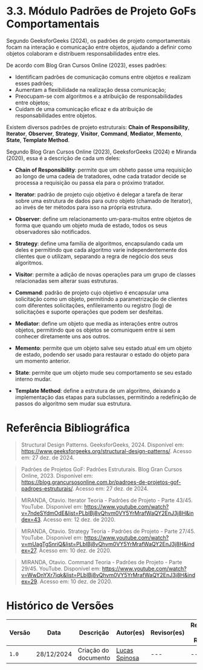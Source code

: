 # 3.3. Módulo Padrões de Projeto GoFs Comportamentais

Segundo GeeksforGeeks (2024), os padrões de projeto comportamentais focam na interação e comunicação entre objetos, ajudando a definir como objetos colaboram e distribuem responsabilidades entre eles. 

De acordo com Blog Gran Cursos Online (2023), esses padrões:

- Identificam padrões de comunicação comuns entre objetos e realizam esses padrões;
- Aumentam a flexibilidade na realização dessa comunicação;
- Preocupam-se com algoritmos e a atribuição de responsabilidades entre objetos;
- Cuidam de uma comunicação eficaz e da atribuição de responsabilidades entre objetos.

Existem diversos padrões de projeto estruturais: **Chain of Responsibility**, **Iterator**, **Observer**, **Strategy**, **Visitor**, **Command**, **Mediator**, **Memento**, **State**, **Template Method**.

Segundo Blog Gran Cursos Online (2023), GeeksforGeeks (2024) e Miranda (2020), essa é a descrição de cada um deles:

- **Chain of Responsibility**: permite que um obheto passe uma requisição ao longo de uma cadeia de tratadores, odne cada tratador decide se processa a requisição ou passa ela para o próximo tratador.

- **Iterator**: padrão de projeto cujo objetivo é delegar a tarefa de iterar sobre uma estrutura de dados para outro objeto (chamado de Iterator), ao invés de ter métodos para isso na própria estrutura.

- **Observer**: define um relacionamento um-para-muitos entre objetos de forma que quando um objeto muda de estado, todos os seus observadores são notificados. 

- **Strategy**: define uma família de algoritmos, encapsulando cada um deles e permitindo que cada algoritmo varie independentemente dos clientes que o utilizam, separando a regra de negócio dos seus algoritmos.

- **Visitor**: permite a adição de novas operações para um grupo de classes relacionadas sem alterar suas estruturas.

- **Command**: padrão de projeto cujo objetivo é encapsular uma solicitação como um objeto, permitindo a parametrização de clientes com diferentes solicitações, enfileiramento ou registro (log) de solicitações e suporte operações que podem ser desfeitas.

- **Mediator**: define um objeto que media as interações entre outros objetos, permitindo que os objetos se comuniquem entre si sem conhecer diretamente uns aos outros.

- **Memento**: permite que um objeto salve seu estado atual em um objeto de estado, podendo ser usado para restaurar o estado do objeto para um momento anterior.

- **State**: permite que um objeto mude seu comportamento se seu estado interno mudar.

- **Template Method**: define a estrutura de um algoritmo, deixando a implementação das etapas para subclasses, permitindo a redefinição de passos do algoritmo sem mudar sua estrutura. 

# Referência Bibliográfica

> Structural Design Patterns. GeeksforGeeks, 2024. Disponível em: <https://www.geeksforgeeks.org/structural-design-patterns/>. Acesso em: 27 dez. de 2024.

> Padrões de Projetos GoF: Padrões Estruturais. Blog Gran Cursos Online, 2023. Disponível em: <https://blog.grancursosonline.com.br/padroes-de-projetos-gof-padroes-estruturais/>. Acesso em: 27 dez. de 2024.

> MIRANDA, Otavio. Iterator Teoria - Padrões de Projeto - Parte 43/45. YouTube. Disponível em: <https://www.youtube.com/watch?v=7ndeSYdmOdE&list=PLbIBj8vQhvm0VY5YrMrafWaQY2EnJ3j8H&index=43>. Acesso em: 12 dez. de 2020.

> MIRANDA, Otavio. Strategy Teoria - Padrões de Projeto - Parte 27/45. YouTube. Disponível em: <https://www.youtube.com/watch?v=mUagTgSnriQ&list=PLbIBj8vQhvm0VY5YrMrafWaQY2EnJ3j8H&index=27>. Acesso em: 10 dez. de 2020.

> MIRANDA, Otavio.  Command Teoria - Padrões de Projeto - Parte 29/45. YouTube. Disponível em: <https://www.youtube.com/watch?v=WwDnYXr7jqk&list=PLbIBj8vQhvm0VY5YrMrafWaQY2EnJ3j8H&index=29>. Acesso em: 10 dez. de 2020.

# Histórico de Versões

| Versão | Data       | Descrição            | Autor(es)                                        | Revisor(es) | Resultado da Revisão |
| ------ | ---------- | -------------------- | ------------------------------------------------ | ----------- | -------------------- |
| `1.0`  | 28/12/2024 | Criação do documento | [Lucas Spinosa](https://github.com/LucasSpinosa) | ---         | ---                  |